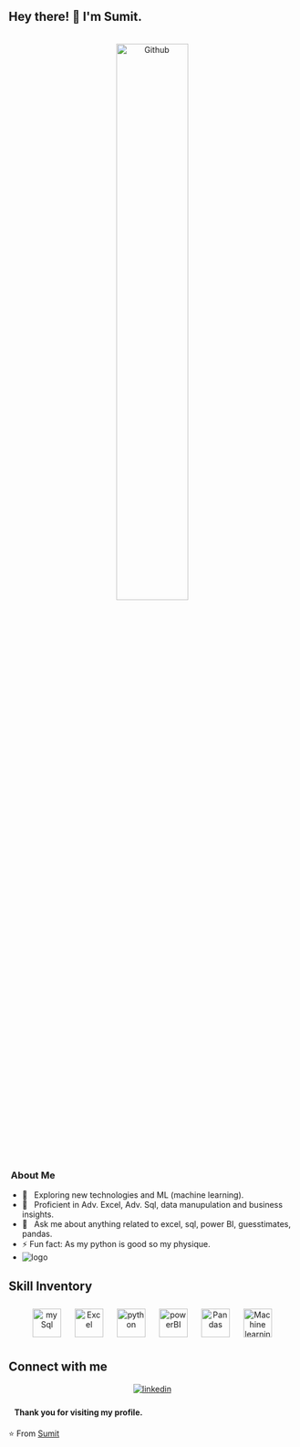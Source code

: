  <h2> Hey there! 👋 I'm Sumit.</h2>
 <br/>
 
 <div width="50%" align="center"><img align="center" height="auto" width="50%" alt="Github" src="https://chools.in/wp-content/uploads/data-science-2-1.gif" /></div>

<h3> &nbsp;About Me </h3>  

- 🙂 &nbsp; Exploring new technologies and ML (machine learning).
- 💼 &nbsp; Proficient in Adv. Excel, Adv. Sql, data manupulation and business insights.
- 💬 &nbsp; Ask me about anything related to excel, sql, power BI, guesstimates, pandas.
- ⚡ Fun fact: As my python is good so my physique.
- ![logo](https://github.com/sumitDA01/sumitDA01/commits?author=sumitDA01)

## Skill Inventory


<div align="center">  
<a href="https://reactjs.org/" target="_blank"><img style="margin: 10px" src="https://i.pinimg.com/originals/e9/bd/82/e9bd82cf92894a080eb23a15c246c52b.png" alt="my Sql" height="50" /></a>
<a href="https://redux.js.org/" target="_blank"><img style="margin: 10px" src="https://upload.wikimedia.org/wikipedia/commons/thumb/3/34/Microsoft_Office_Excel_%282019%E2%80%93present%29.svg/640px-Microsoft_Office_Excel_%282019%E2%80%93present%29.svg.png" alt="Excel" height="50" /></a>  
<a href="https://www.w3schools.com/css/" target="_blank"><img style="margin: 10px" src="https://upload.wikimedia.org/wikipedia/commons/thumb/c/c3/Python-logo-notext.svg/1200px-Python-logo-notext.svg.png" alt="python" height="50" /></a>  
<a href="https://en.wikipedia.org/wiki/HTML5" target="_blank"><img style="margin: 10px" src="https://powerbi.microsoft.com/pictures/shared/social/social-default-image.png" alt="powerBI" height="50" /></a>  
<a href="https://www.javascript.com/" target="_blank"><img style="margin: 10px" src="https://encrypted-tbn0.gstatic.com/images?q=tbn:ANd9GcQbEDPtNeNis31vrYcDQF-u0sJ2VXyBB66pGg&usqp=CAU" alt="Pandas" height="50" /></a>  
<a href="https://www.typescriptlang.org/" target="_blank"><img style="margin: 10px"  src="https://nyesteventuretech.com/images/Machine-Learning.jpg" alt="Machine learning" height="50" /></a>


</div>


## Connect with me  
<div align="center">
<a href="https://www.linkedin.com/in/sumit-1380bb252/" target="_blank">
<img src=https://img.shields.io/badge/linkedin-%231E77B5.svg?&style=for-the-badge&logo=linkedin&logoColor=white alt=linkedin style="margin-bottom: 5px;" />
</a>
</div>  

#### &nbsp;&nbsp; Thank you for visiting my profile.

⭐ From [Sumit](https://github.com/sumitDA01)



